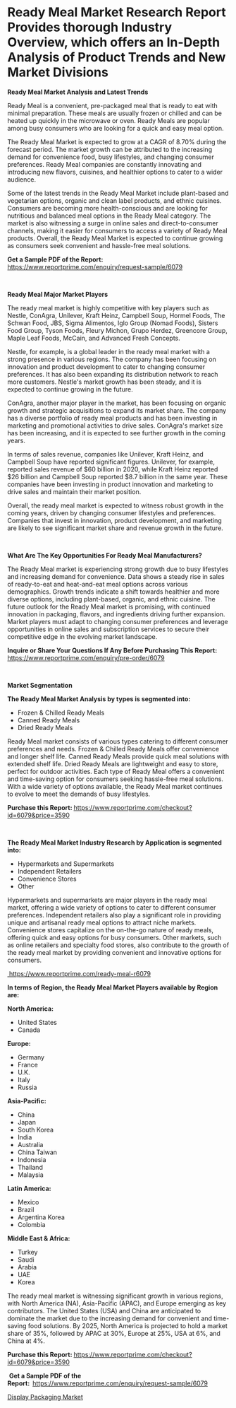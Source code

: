 <p><h1>Ready Meal Market Research Report Provides thorough Industry Overview, which offers an In-Depth Analysis of Product Trends and New Market Divisions</h1></p><p><strong>Ready Meal Market Analysis and Latest Trends</strong></p>
<p><p>Ready Meal is a convenient, pre-packaged meal that is ready to eat with minimal preparation. These meals are usually frozen or chilled and can be heated up quickly in the microwave or oven. Ready Meals are popular among busy consumers who are looking for a quick and easy meal option.</p><p>The Ready Meal Market is expected to grow at a CAGR of 8.70% during the forecast period. The market growth can be attributed to the increasing demand for convenience food, busy lifestyles, and changing consumer preferences. Ready Meal companies are constantly innovating and introducing new flavors, cuisines, and healthier options to cater to a wider audience.</p><p>Some of the latest trends in the Ready Meal Market include plant-based and vegetarian options, organic and clean label products, and ethnic cuisines. Consumers are becoming more health-conscious and are looking for nutritious and balanced meal options in the Ready Meal category. The market is also witnessing a surge in online sales and direct-to-consumer channels, making it easier for consumers to access a variety of Ready Meal products. Overall, the Ready Meal Market is expected to continue growing as consumers seek convenient and hassle-free meal solutions.</p></p>
<p><strong>Get a Sample PDF of the Report:&nbsp;</strong> <a href="https://www.reportprime.com/enquiry/request-sample/6079">https://www.reportprime.com/enquiry/request-sample/6079</a></p>
<p>&nbsp;</p>
<p><strong>Ready Meal Major Market Players</strong></p>
<p><p>The ready meal market is highly competitive with key players such as Nestle, ConAgra, Unilever, Kraft Heinz, Campbell Soup, Hormel Foods, The Schwan Food, JBS, Sigma Alimentos, Iglo Group (Nomad Foods), Sisters Food Group, Tyson Foods, Fleury Michon, Grupo Herdez, Greencore Group, Maple Leaf Foods, McCain, and Advanced Fresh Concepts. </p><p>Nestle, for example, is a global leader in the ready meal market with a strong presence in various regions. The company has been focusing on innovation and product development to cater to changing consumer preferences. It has also been expanding its distribution network to reach more customers. Nestle's market growth has been steady, and it is expected to continue growing in the future.</p><p>ConAgra, another major player in the market, has been focusing on organic growth and strategic acquisitions to expand its market share. The company has a diverse portfolio of ready meal products and has been investing in marketing and promotional activities to drive sales. ConAgra's market size has been increasing, and it is expected to see further growth in the coming years.</p><p>In terms of sales revenue, companies like Unilever, Kraft Heinz, and Campbell Soup have reported significant figures. Unilever, for example, reported sales revenue of $60 billion in 2020, while Kraft Heinz reported $26 billion and Campbell Soup reported $8.7 billion in the same year. These companies have been investing in product innovation and marketing to drive sales and maintain their market position.</p><p>Overall, the ready meal market is expected to witness robust growth in the coming years, driven by changing consumer lifestyles and preferences. Companies that invest in innovation, product development, and marketing are likely to see significant market share and revenue growth in the future.</p></p>
<p>&nbsp;</p>
<p><strong>What Are The Key Opportunities For Ready Meal Manufacturers?</strong></p>
<p><p>The Ready Meal market is experiencing strong growth due to busy lifestyles and increasing demand for convenience. Data shows a steady rise in sales of ready-to-eat and heat-and-eat meal options across various demographics. Growth trends indicate a shift towards healthier and more diverse options, including plant-based, organic, and ethnic cuisine. The future outlook for the Ready Meal market is promising, with continued innovation in packaging, flavors, and ingredients driving further expansion. Market players must adapt to changing consumer preferences and leverage opportunities in online sales and subscription services to secure their competitive edge in the evolving market landscape.</p></p>
<p><strong>Inquire or Share Your Questions If Any Before Purchasing This Report:</strong> <a href="https://www.reportprime.com/enquiry/pre-order/6079">https://www.reportprime.com/enquiry/pre-order/6079</a></p>
<p>&nbsp;</p>
<p><strong>Market Segmentation</strong></p>
<p><strong>The Ready Meal Market Analysis by types is segmented into:</strong></p>
<p><ul><li>Frozen & Chilled Ready Meals</li><li>Canned Ready Meals</li><li>Dried Ready Meals</li></ul></p>
<p><p>Ready Meal market consists of various types catering to different consumer preferences and needs. Frozen & Chilled Ready Meals offer convenience and longer shelf life. Canned Ready Meals provide quick meal solutions with extended shelf life. Dried Ready Meals are lightweight and easy to store, perfect for outdoor activities. Each type of Ready Meal offers a convenient and time-saving option for consumers seeking hassle-free meal solutions. With a wide variety of options available, the Ready Meal market continues to evolve to meet the demands of busy lifestyles.</p></p>
<p><strong>Purchase this Report:&nbsp;</strong><a href="https://www.reportprime.com/checkout?id=6079&price=3590">https://www.reportprime.com/checkout?id=6079&price=3590</a></p>
<p>&nbsp;</p>
<p><strong>The Ready Meal Market Industry Research by Application is segmented into:</strong></p>
<p><ul><li>Hypermarkets and Supermarkets</li><li>Independent Retailers</li><li>Convenience Stores</li><li>Other</li></ul></p>
<p><p>Hypermarkets and supermarkets are major players in the ready meal market, offering a wide variety of options to cater to different consumer preferences. Independent retailers also play a significant role in providing unique and artisanal ready meal options to attract niche markets. Convenience stores capitalize on the on-the-go nature of ready meals, offering quick and easy options for busy consumers. Other markets, such as online retailers and specialty food stores, also contribute to the growth of the ready meal market by providing convenient and innovative options for consumers.</p></p>
<p><a href="https://www.reportprime.com/ready-meal-r6079">&nbsp;https://www.reportprime.com/ready-meal-r6079</a></p>
<p><strong>In terms of Region, the Ready Meal Market Players available by Region are:</strong></p>
<p>
    <p> <strong> North America: </strong>
        <ul>
            <li>United States</li>
            <li>Canada</li>
        </ul>
        </p> 
    <p> <strong> Europe: </strong>
        <ul>
            <li>Germany</li>
            <li>France</li>
            <li>U.K.</li>
            <li>Italy</li>
            <li>Russia</li>
        </ul>
        </p> 
    <p> <strong> Asia-Pacific: </strong>
        <ul>
            <li>China</li>
            <li>Japan</li>
            <li>South Korea</li>
            <li>India</li>
            <li>Australia</li>
            <li>China Taiwan</li>
            <li>Indonesia</li>
            <li>Thailand</li>
            <li>Malaysia</li>
        </ul>
        </p> 
    <p> <strong> Latin America: </strong>
        <ul>
            <li>Mexico</li>
            <li>Brazil</li>
            <li>Argentina Korea</li>
            <li>Colombia</li>
        </ul>
        </p> 
    <p> <strong> Middle East & Africa: </strong>
        <ul>
            <li>Turkey</li>
            <li>Saudi</li>
            <li>Arabia</li>
            <li>UAE</li>
            <li>Korea</li>
        </ul>
    </p>
    </p>
<p><p>The ready meal market is witnessing significant growth in various regions, with North America (NA), Asia-Pacific (APAC), and Europe emerging as key contributors. The United States (USA) and China are anticipated to dominate the market due to the increasing demand for convenient and time-saving food solutions. By 2025, North America is projected to hold a market share of 35%, followed by APAC at 30%, Europe at 25%, USA at 6%, and China at 4%.</p></p>
<p><strong>Purchase this Report: </strong><a href="https://www.reportprime.com/checkout?id=6079&price=3590">https://www.reportprime.com/checkout?id=6079&price=3590</a></p>
<p>&nbsp;<strong>Get a Sample PDF of the Report:&nbsp;&nbsp;</strong><a href="https://www.reportprime.com/enquiry/request-sample/6079">https://www.reportprime.com/enquiry/request-sample/6079</a></p>
<p><strong></strong></p>
<p><p><a href="https://military-diascia-e68.notion.site/Display-Packaging-Market-Size-2024-2031-Global-Industrial-Analysis-Key-Geographical-Regions-Mark-660dec4e64aa42429448a8af8b1f0f87">Display Packaging Market</a></p></p>
